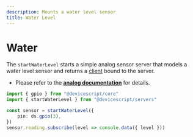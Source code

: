 ```yaml
---
description: Mounts a water level sensor
title: Water Level
---
```


# Water

The `startWaterLevel` starts a simple analog sensor server that models a water level sensor
and returns a [client](/api/clients/waterlevel) bound to the server.

-   Please refer to the **[analog documentation](/developer/servers/analog/)** for details.

```ts
import { gpio } from "@devicescript/core"
import { startWaterLevel } from "@devicescript/servers"

const sensor = startWaterLevel({
    pin: ds.gpio(3),
})
sensor.reading.subscribe(level => console.data({ level }))
```
